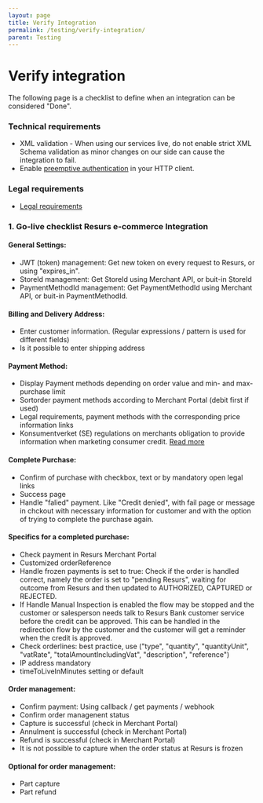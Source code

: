 ```yaml
---
layout: page
title: Verify Integration
permalink: /testing/verify-integration/
parent: Testing
---
```



# Verify integration 
The following page is a checklist to define when an integration can
be considered "Done".

### Technical requirements
- XML validation - When using our services live, do not enable strict
  XML Schema validation as minor changes on our side can cause the
  integration to fail.
- Enable [preemptive
  authentication](https://test.resurs.com/docs/pages/viewpage.action?pageId=1475179)
  in your HTTP client.

### Legal requirements
- [Legal
  requirements](https://test.resurs.com/docs/display/ecom/Legal+requirements)

### 1. Go-live checklist Resurs e-commerce Integration

#### General Settings:
- JWT (token) management: Get new token on every request to Resurs, or using "expires_in".
- StoreId management: Get StoreId using Merchant API, or buit-in StoreId
- PaymentMethodId management: Get PaymentMethodId using Merchant API, or buit-in PaymentMethodId.

#### Billing and Delivery Address:
- Enter customer information. (Regular expressions / pattern is used for different fields)
- Is it possible to enter shipping address

#### Payment Method:
- Display Payment methods depending on order value and min- and max- purchase limit
- Sortorder payment methods according to Merchant Portal (debit first if used)
- Legal requirements, payment methods with the corresponding price information links
- Konsumentverket (SE) regulations on merchants obligation to provide information when marketing consumer credit. [Read more](https://publikationer.konsumentverket.se/produkter-och-tjanster/finansiella-tjanster/kovfs-20251-konsumentverkets-foreskrifter-om-naringsidkares-upplysningsskyldighet-vid-marknadsforing-av-konsumentkrediter)

#### Complete Purchase:
- Confirm of purchase with checkbox, text or by mandatory open legal links
- Success page
- Handle "falied" payment. Like "Credit denied", with fail page or message in chckout with necessary information for customer and with the option of trying to complete the purchase again.

#### Specifics for a completed purchase:
- Check payment in Resurs Merchant Portal
- Customized orderReference
- Handle frozen payments is set to true: Check if the order is handled correct, namely the order is set to "pending Resurs", waiting for outcome from Resurs and then updated to AUTHORIZED, CAPTURED or REJECTED.
- If Handle Manual Inspection is enabled the flow may be stopped and the customer or salesperson needs talk to Resurs Bank customer service before the credit can be approved. This can be handled in the redirection flow by the customer and the customer will get a reminder when the credit is approved.
- Check orderlines: best practice, use ("type", "quantity", "quantityUnit", "vatRate", "totalAmountIncludingVat", "description", "reference")             
- IP address mandatory
- timeToLiveInMinutes setting or default

#### Order management:
- Confirm payment: Using callback / get payments / webhook
- Confirm order managenent status
- Capture is successful (check in Merchant Portal)
- Annulment is successful (check in Merchant Portal)
- Refund is successful (check in Merchant Portal)
- It is not possible to capture when the order status at Resurs is frozen

#### Optional for order management:
- Part capture
- Part refund
